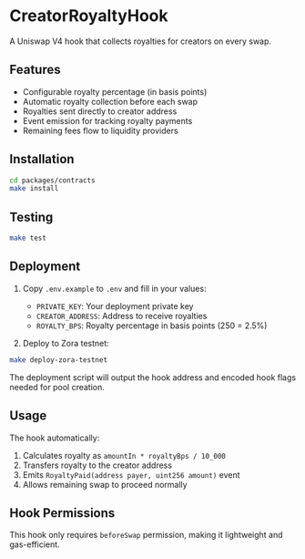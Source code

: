 
# CreatorRoyaltyHook

A Uniswap V4 hook that collects royalties for creators on every swap.

## Features

- Configurable royalty percentage (in basis points)
- Automatic royalty collection before each swap
- Royalties sent directly to creator address
- Event emission for tracking royalty payments
- Remaining fees flow to liquidity providers

## Installation

```bash
cd packages/contracts
make install
```

## Testing

```bash
make test
```

## Deployment

1. Copy `.env.example` to `.env` and fill in your values:
   - `PRIVATE_KEY`: Your deployment private key
   - `CREATOR_ADDRESS`: Address to receive royalties
   - `ROYALTY_BPS`: Royalty percentage in basis points (250 = 2.5%)

2. Deploy to Zora testnet:
```bash
make deploy-zora-testnet
```

The deployment script will output the hook address and encoded hook flags needed for pool creation.

## Usage

The hook automatically:
1. Calculates royalty as `amountIn * royaltyBps / 10_000`
2. Transfers royalty to the creator address
3. Emits `RoyaltyPaid(address payer, uint256 amount)` event
4. Allows remaining swap to proceed normally

## Hook Permissions

This hook only requires `beforeSwap` permission, making it lightweight and gas-efficient.
